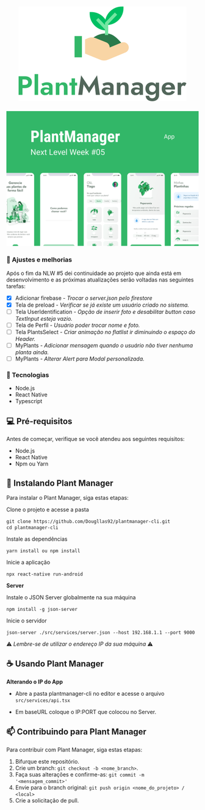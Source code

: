 <h1 align="center">
    <img alt="PlantManager" title="PlantManager" src=".github/logo.svg" />
</h1>

<img src=".github/plantmanager-preview.png" alt="Plant Manager">

### 🚧 Ajustes e melhorias

Após o fim da NLW #5 dei continuidade ao projeto que ainda está em desenvolvimento e as próximas atualizações serão voltadas nas seguintes tarefas: 

- [x] Adicionar firebase - *Trocar o server.json pelo firestore*
- [x] Tela de preload - *Verificar se já existe um usuário criado no sistema.*
- [ ] Tela UserIdentification - *Opção de inserir foto e desabilitar button caso TextInput esteja vazio.*
- [ ] Tela de Perfil - *Usuário poder trocar nome e foto.*
- [ ] Tela PlantsSelect - *Criar animação no flatlist ir diminuindo o espaço do Header.*
- [ ] MyPlants - *Adicionar mensagem quando o usuário não tiver nenhuma planta ainda.*
- [ ] MyPlants - *Alterar Alert para Modal personalizada.*

### 🧪 Tecnologias
 * Node.js
 * React Native
 * Typescript

## 💻 Pré-requisitos

Antes de começar, verifique se você atendeu aos seguintes requisitos:

* Node.js
* React Native
* Npm ou Yarn

## 🚀 Instalando Plant Manager

Para instalar o Plant Manager, siga estas etapas:

Clone o projeto e acesse a pasta

```
git clone https://github.com/Dougllas92/plantmanager-cli.git
cd plantmanager-cli
```

Instale as dependências
```
yarn install ou npm install
```

Inicie a aplicação
```
npx react-native run-android
```

**Server**

Instale o JSON Server globalmente na sua máquina

```
npm install -g json-server
```

Inicie o servidor
```
json-server ./src/services/server.json --host 192.168.1.1 --port 9000
```

⚠️ *Lembre-se de utilizar o endereço IP da sua máquina* ⚠️


## ☕ Usando Plant Manager

**Alterando o IP do App**

* Abre a pasta plantmanager-cli no editor e acesse o arquivo `src/services/api.tsx`

* Em baseURL coloque o IP:PORT que colocou no Server.


## 📫 Contribuindo para Plant Manager

Para contribuir com Plant Manager, siga estas etapas:

1. Bifurque este repositório.
2. Crie um branch: `git checkout -b <nome_branch>`.
3. Faça suas alterações e confirme-as: `git commit -m '<mensagem_commit>'`
4. Envie para o branch original: `git push origin <nome_do_projeto> / <local>`
5. Crie a solicitação de pull.